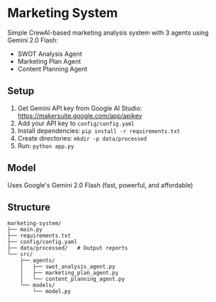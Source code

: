 # Marketing System

Simple CrewAI-based marketing analysis system with 3 agents using Gemini 2.0 Flash:
- SWOT Analysis Agent
- Marketing Plan Agent  
- Content Planning Agent

## Setup
1. Get Gemini API key from Google AI Studio: https://makersuite.google.com/app/apikey
2. Add your API key to `config/config.yaml`
3. Install dependencies: `pip install -r requirements.txt`
4. Create directories: `mkdir -p data/processed`
5. Run: `python app.py`

## Model
Uses Google's Gemini 2.0 Flash (fast, powerful, and affordable)

## Structure
```
marketing-system/
├── main.py
├── requirements.txt  
├── config/config.yaml
├── data/processed/   # Output reports
└── src/
    ├── agents/
    │   ├── swot_analysis_agent.py
    │   ├── marketing_plan_agent.py
    │   └── content_planning_agent.py
    └── models/
        └── model.py
```
